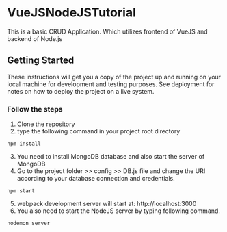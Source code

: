 # VueJSNodeJSTutorial

This is a basic CRUD Application. Which utilizes frontend of VueJS and backend of Node.js

## Getting Started

These instructions will get you a copy of the project up and running on your local machine for development and testing purposes. See deployment for notes on how to deploy the project on a live system.

### Follow the steps

1) Clone the repository
2) type the following command in your project root directory

```
npm install
```
3) You need to install MongoDB database and also start the server of MongoDB
4) Go to the project folder >> config >> DB.js file and change the URI according to your database connection and credentials.

```
npm start
```
5) webpack development server will start at: http://localhost:3000
6) You also need to start the NodeJS server by typing following command.

```
nodemon server
```
